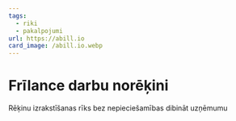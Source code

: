 ```yaml
---
tags:
  - riki
  - pakalpojumi
url: https://abill.io
card_image: /abill.io.webp
---
```


# Frīlance darbu norēķini

Rēķinu izrakstīšanas rīks bez nepieciešamības dibināt uzņēmumu

